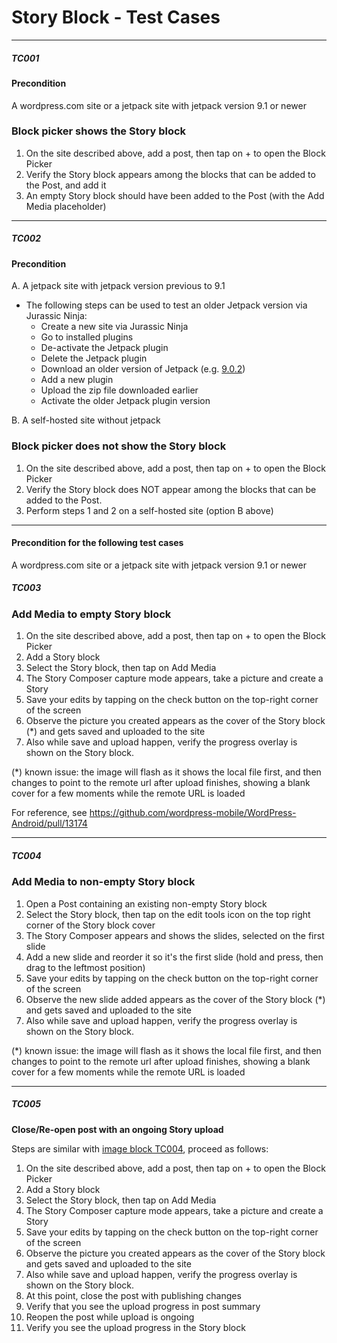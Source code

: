 # Story Block - Test Cases

--------------------------------------------------------------------------------

##### TC001

#### Precondition

A wordpress.com site or a jetpack site with jetpack version 9.1 or newer

### Block picker shows the Story block

1. On the site described above, add a post, then tap on + to open the Block Picker
2. Verify the Story block appears among the blocks that can be added to the Post, and add it
3. An empty Story block should have been added to the Post (with the Add Media placeholder)

--------------------------------------------------------------------------------

##### TC002

#### Precondition

A. A jetpack site with jetpack version previous to 9.1
  * The following steps can be used to test an older Jetpack version via Jurassic Ninja:
    * Create a new site via Jurassic Ninja
    * Go to installed plugins
    * De-activate the Jetpack plugin
    * Delete the Jetpack plugin
    * Download an older version of Jetpack (e.g. [9.0.2](https://downloads.wordpress.org/plugin/jetpack.9.0.2.zip))
    * Add a new plugin
    * Upload the zip file downloaded earlier
    * Activate the older Jetpack plugin version

B. A self-hosted site without jetpack

### Block picker does not show the Story block

1. On the site described above, add a post, then tap on + to open the Block Picker
2. Verify the Story block does NOT appear among the blocks that can be added to the Post.
3. Perform steps 1 and 2 on a self-hosted site (option B above)


--------------------------------------------------------------------------------

#### Precondition for the following test cases

A wordpress.com site or a jetpack site with jetpack version 9.1 or newer

##### TC003

### Add Media to empty Story block

1. On the site described above, add a post, then tap on + to open the Block Picker
2. Add a Story block
3. Select the Story block, then tap on Add Media
4. The Story Composer capture mode appears, take a picture and create a Story
5. Save your edits by tapping on the check button on the top-right corner of the screen
6. Observe the picture you created appears as the cover of the Story block (*) and gets saved and uploaded to the site
7. Also while save and upload happen, verify the progress overlay is shown on the Story block.

(*) known issue: the image will flash as it shows the local file first, and then changes to point to the remote url after upload finishes, showing a blank cover for a few moments while the remote URL is loaded

For reference, see https://github.com/wordpress-mobile/WordPress-Android/pull/13174

--------------------------------------------------------------------------------

##### TC004

### Add Media to non-empty Story block

1. Open a Post containing an existing non-empty Story block
2. Select the Story block, then tap on the edit tools icon on the top right corner of the Story block cover
3. The Story Composer appears and shows the slides, selected on the first slide
4. Add a new slide and reorder it so it's the first slide (hold and press, then drag to the leftmost position) 
5. Save your edits by tapping on the check button on the top-right corner of the screen
6. Observe the new slide added appears as the cover of the Story block (*) and gets saved and uploaded to the site
7. Also while save and upload happen, verify the progress overlay is shown on the Story block.

(*) known issue: the image will flash as it shows the local file first, and then changes to point to the remote url after upload finishes, showing a blank cover for a few moments while the remote URL is loaded

--------------------------------------------------------------------------------

##### TC005

**Close/Re-open post with an ongoing Story upload**

Steps are similar with [image block TC004](https://github.com/wordpress-mobile/test-cases/blob/master/test-cases/gutenberg/image.md#tc004), proceed as follows:


1. On the site described above, add a post, then tap on + to open the Block Picker
2. Add a Story block
3. Select the Story block, then tap on Add Media
4. The Story Composer capture mode appears, take a picture and create a Story
5. Save your edits by tapping on the check button on the top-right corner of the screen
6. Observe the picture you created appears as the cover of the Story block and gets saved and uploaded to the site
7. Also while save and upload happen, verify the progress overlay is shown on the Story block.
8. At this point, close the post with publishing changes
9. Verify that you see the upload progress in post summary
10. Reopen the post while upload is ongoing
11. Verify you see the upload progress in the Story block
